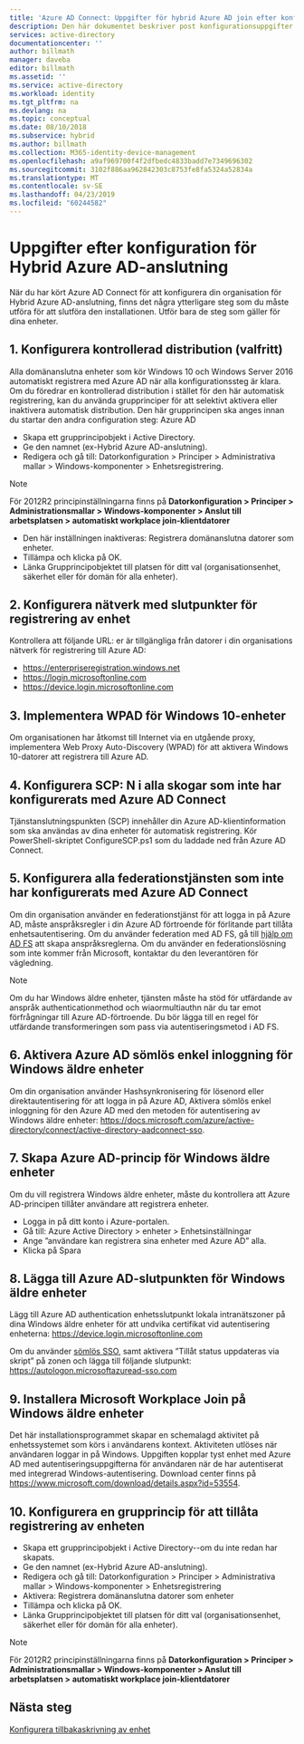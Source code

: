 ```yaml
---
title: 'Azure AD Connect: Uppgifter för hybrid Azure AD join efter konfigurationen | Microsoft Docs'
description: Den här dokumentet beskriver post konfigurationsuppgifter som behövs för att slutföra Hybrid Azure AD-anslutning
services: active-directory
documentationcenter: ''
author: billmath
manager: daveba
editor: billmath
ms.assetid: ''
ms.service: active-directory
ms.workload: identity
ms.tgt_pltfrm: na
ms.devlang: na
ms.topic: conceptual
ms.date: 08/10/2018
ms.subservice: hybrid
ms.author: billmath
ms.collection: M365-identity-device-management
ms.openlocfilehash: a9af969700f4f2dfbedc4833badd7e7349696302
ms.sourcegitcommit: 3102f886aa962842303c8753fe8fa5324a52834a
ms.translationtype: MT
ms.contentlocale: sv-SE
ms.lasthandoff: 04/23/2019
ms.locfileid: "60244582"
---
```

# <a name="post-configuration-tasks-for-hybrid-azure-ad-join"></a>Uppgifter efter konfiguration för Hybrid Azure AD-anslutning

När du har kört Azure AD Connect för att konfigurera din organisation för Hybrid Azure AD-anslutning, finns det några ytterligare steg som du måste utföra för att slutföra den installationen.  Utför bara de steg som gäller för dina enheter.

## <a name="1-configure-controlled-rollout-optional"></a>1. Konfigurera kontrollerad distribution (valfritt)
Alla domänanslutna enheter som kör Windows 10 och Windows Server 2016 automatiskt registrera med Azure AD när alla konfigurationssteg är klara. Om du föredrar en kontrollerad distribution i stället för den här automatisk registrering, kan du använda grupprinciper för att selektivt aktivera eller inaktivera automatisk distribution.  Den här grupprincipen ska anges innan du startar den andra configuration steg: Azure AD
* Skapa ett grupprincipobjekt i Active Directory.
* Ge den namnet (ex-Hybrid Azure AD-anslutning).
* Redigera och gå till:  Datorkonfiguration > Principer > Administrativa mallar > Windows-komponenter > Enhetsregistrering.

>[!NOTE]
>För 2012R2 principinställningarna finns på **Datorkonfiguration > Principer > Administrationsmallar > Windows-komponenter > Anslut till arbetsplatsen > automatiskt workplace join-klientdatorer**

* Den här inställningen inaktiveras:  Registrera domänanslutna datorer som enheter.
* Tillämpa och klicka på OK.
* Länka Grupprincipobjektet till platsen för ditt val (organisationsenhet, säkerhet eller för domän för alla enheter).

## <a name="2-configure-network-with-device-registration-endpoints"></a>2. Konfigurera nätverk med slutpunkter för registrering av enhet
Kontrollera att följande URL: er är tillgängliga från datorer i din organisations nätverk för registrering till Azure AD:

* https://enterpriseregistration.windows.net
* https://login.microsoftonline.com
* https://device.login.microsoftonline.com 

## <a name="3-implement-wpad-for-windows-10-devices"></a>3. Implementera WPAD för Windows 10-enheter
Om organisationen har åtkomst till Internet via en utgående proxy, implementera Web Proxy Auto-Discovery (WPAD) för att aktivera Windows 10-datorer att registrera till Azure AD.

## <a name="4-configure-the-scp-in-any-forests-that-were-not-configured-by-azure-ad-connect"></a>4. Konfigurera SCP: N i alla skogar som inte har konfigurerats med Azure AD Connect 

Tjänstanslutningspunkten (SCP) innehåller din Azure AD-klientinformation som ska användas av dina enheter för automatisk registrering.  Kör PowerShell-skriptet ConfigureSCP.ps1 som du laddade ned från Azure AD Connect.

## <a name="5-configure-any-federation-service-that-was-not-configured-by-azure-ad-connect"></a>5. Konfigurera alla federationstjänsten som inte har konfigurerats med Azure AD Connect

Om din organisation använder en federationstjänst för att logga in på Azure AD, måste anspråksregler i din Azure AD förtroende för förlitande part tillåta enhetsautentisering. Om du använder federation med AD FS, gå till [hjälp om AD FS](https://aka.ms/aadrptclaimrules) att skapa anspråksreglerna. Om du använder en federationslösning som inte kommer från Microsoft, kontaktar du den leverantören för vägledning.  

>[!NOTE]
>Om du har Windows äldre enheter, tjänsten måste ha stöd för utfärdande av anspråk authenticationmethod och wiaormultiauthn när du tar emot förfrågningar till Azure AD-förtroende. Du bör lägga till en regel för utfärdande transformeringen som pass via autentiseringsmetod i AD FS.

## <a name="6-enable-azure-ad-seamless-sso-for-windows-down-level-devices"></a>6. Aktivera Azure AD sömlös enkel inloggning för Windows äldre enheter

Om din organisation använder Hashsynkronisering för lösenord eller direktautentisering för att logga in på Azure AD, Aktivera sömlös enkel inloggning för den Azure AD med den metoden för autentisering av Windows äldre enheter: https://docs.microsoft.com/azure/active-directory/connect/active-directory-aadconnect-sso. 

## <a name="7-set-azure-ad-policy-for-windows-down-level-devices"></a>7. Skapa Azure AD-princip för Windows äldre enheter

Om du vill registrera Windows äldre enheter, måste du kontrollera att Azure AD-principen tillåter användare att registrera enheter. 

* Logga in på ditt konto i Azure-portalen.
* Gå till:  Azure Active Directory > enheter > Enhetsinställningar
* Ange ”användare kan registrera sina enheter med Azure AD” alla.
* Klicka på Spara

## <a name="8-add-azure-ad-endpoint-to-windows-down-level-devices"></a>8. Lägga till Azure AD-slutpunkten för Windows äldre enheter

Lägg till Azure AD authentication enhetsslutpunkt lokala intranätszoner på dina Windows äldre enheter för att undvika certifikat vid autentisering enheterna: https://device.login.microsoftonline.com 

Om du använder [sömlös SSO](how-to-connect-sso.md), samt aktivera ”Tillåt status uppdateras via skript” på zonen och lägga till följande slutpunkt: https://autologon.microsoftazuread-sso.com 

## <a name="9-install-microsoft-workplace-join-on-windows-down-level-devices"></a>9. Installera Microsoft Workplace Join på Windows äldre enheter

Det här installationsprogrammet skapar en schemalagd aktivitet på enhetssystemet som körs i användarens kontext. Aktiviteten utlöses när användaren loggar in på Windows. Uppgiften kopplar tyst enhet med Azure AD med autentiseringsuppgifterna för användaren när de har autentiserat med integrerad Windows-autentisering. Download center finns på https://www.microsoft.com/download/details.aspx?id=53554. 

## <a name="10-configure-group-policy-to-allow-device-registration"></a>10. Konfigurera en grupprincip för att tillåta registrering av enheten

* Skapa ett grupprincipobjekt i Active Directory--om du inte redan har skapats.
* Ge den namnet (ex-Hybrid Azure AD-anslutning).
* Redigera och gå till:  Datorkonfiguration > Principer > Administrativa mallar > Windows-komponenter > Enhetsregistrering
* Aktivera:  Registrera domänanslutna datorer som enheter
* Tillämpa och klicka på OK.
* Länka Grupprincipobjektet till platsen för ditt val (organisationsenhet, säkerhet eller för domän för alla enheter).

>[!NOTE]
>För 2012R2 principinställningarna finns på **Datorkonfiguration > Principer > Administrationsmallar > Windows-komponenter > Anslut till arbetsplatsen > automatiskt workplace join-klientdatorer**

## <a name="next-steps"></a>Nästa steg
[Konfigurera tillbakaskrivning av enhet](how-to-connect-device-writeback.md)
